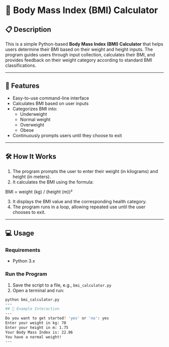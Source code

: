 ﻿# 🧮 Body Mass Index (BMI) Calculator

## 📋 Description

This is a simple Python-based **Body Mass Index (BMI) Calculator** that helps users determine their BMI based on their weight and height inputs. The program guides users through input collection, calculates their BMI, and provides feedback on their weight category according to standard BMI classifications.

---

## 🚀 Features

- Easy-to-use command-line interface  
- Calculates BMI based on user inputs  
- Categorizes BMI into:
  - Underweight
  - Normal weight
  - Overweight
  - Obese
- Continuously prompts users until they choose to exit

---

## 🛠️ How It Works

1. The program prompts the user to enter their weight (in kilograms) and height (in meters).
2. It calculates the BMI using the formula:

BMI = weight (kg) / (height (m))²


3. It displays the BMI value and the corresponding health category.
4. The program runs in a loop, allowing repeated use until the user chooses to exit.

---

## 💻 Usage

### Requirements

- Python 3.x

### Run the Program

1. Save the script to a file, e.g., `bmi_calculator.py`
2. Open a terminal and run:

```bash
python bmi_calculator.py
---
## 📌 Example Interaction
---
Do you want to get started? 'yes' or 'no': yes
Enter your weight in kg: 70
Enter your height in m: 1.75
Your Body Mass Index is: 22.86
You have a normal weight!
---



